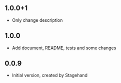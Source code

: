 ## 1.0.0+1
- Only change description

## 1.0.0

- Add document, README, tests and some changes

## 0.0.9

- Initial version, created by Stagehand
